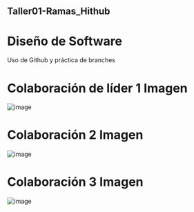 ## Taller01-Ramas_Hithub
# Diseño de Software
Uso de Github y práctica de branches <br/>

# Colaboración de líder 1 Imagen
![image](https://github.com/alexoterol/Taller01-Ramas/assets/152084340/788e115e-34a2-492d-a1d8-64a311af5254) <br/>

# Colaboración 2 Imagen
![image](https://github.com/alexoterol/Taller01-Ramas/assets/150101008/e055901e-387a-44d1-80ac-a76e5cdc6122) <br/>

# Colaboración 3 Imagen
![image](https://github.com/alexoterol/Taller01-Ramas/assets/144569819/12cd2efe-526d-42ad-879b-cf5d4d8bd8de) <br/>
